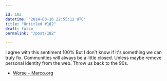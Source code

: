 ```yaml
---

id: 182
datetime: "2014-03-16 22:55:12 UTC"
title: "Untitled #182"
draft: false
permalink: "/post/182"

---
```


I agree with this sentiment 100% But I don't know if it's something we can truly fix. Communities will always be a little closed. Unless maybe remove personal identity from the web. Throw us back to the 90s. 

 
 * [Worse – Marco.org](http://www.marco.org/2014/03/15/worse)



